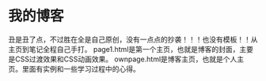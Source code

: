 # 我的博客
丑是丑了点，不过胜在全是自己原创，没有一点点的抄袭！！！也没有模板！！从主页到笔记全程自己手打。
page1.html是第一个主页，也就是博客的封面，主要是CSS过渡效果和CSS动画效果。
ownpage.html是博客主页，也就是个人主页。里面有实例和一些学习过程中的心得。
